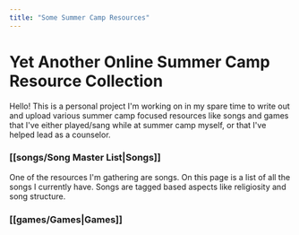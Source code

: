 ```yaml
---
title: "Some Summer Camp Resources"
---
```


# Yet Another Online Summer Camp Resource Collection

Hello! This is a personal project I'm working on in my spare time to write out and upload various summer camp focused resources like songs and games that I've either played/sang while at summer camp myself, or that I've helped lead as a counselor. 

### [[songs/Song Master List|Songs]]

One of the resources I'm gathering are songs. On this page is a list of all the songs I currently have. Songs are tagged based aspects like religiosity and song structure. 

### [[games/Games|Games]]

